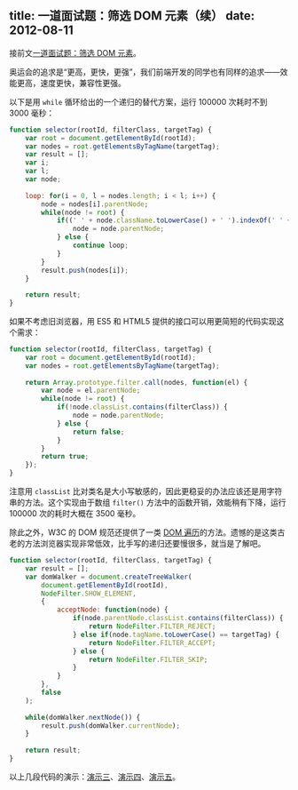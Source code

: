 title: 一道面试题：筛选 DOM 元素（续）
date: 2012-08-11
---
接前文[一道面试题：筛选 DOM 元素](#/blog/articles/2012/an-interview-quiz-filtered-dom-selector)。

奥运会的追求是“更高，更快，更强”，我们前端开发的同学也有同样的追求——效能更高，速度更快，兼容性更强。

以下是用 `while` 循环给出的一个递归的替代方案，运行 100000 次耗时不到 3000 毫秒：

```js
function selector(rootId, filterClass, targetTag) {
    var root = document.getElementById(rootId);
    var nodes = root.getElementsByTagName(targetTag);
    var result = [];
    var i;
    var l;
    var node;
 
    loop: for(i = 0, l = nodes.length; i < l; i++) {
        node = nodes[i].parentNode;
        while(node != root) {
            if((' ' + node.className.toLowerCase() + ' ').indexOf(' ' + filterClass + ' ') == -1) {
                node = node.parentNode;
            } else {
                continue loop;
            }
        }
        result.push(nodes[i]);
    }
 
    return result;
}
```
如果不考虑旧浏览器，用 ES5 和 HTML5 提供的接口可以用更简短的代码实现这个需求：<!-- more -->

```js
function selector(rootId, filterClass, targetTag) {
    var root = document.getElementById(rootId);
    var nodes = root.getElementsByTagName(targetTag);
 
    return Array.prototype.filter.call(nodes, function(el) {
        var node = el.parentNode;
        while(node != root) {
            if(!node.classList.contains(filterClass)) {
                node = node.parentNode;
            } else {
                return false;
            }
        }
        return true;
    });
}
```

注意用 `classList` 比对类名是大小写敏感的，因此更稳妥的办法应该还是用字符串的方法。这个实现由于数组 `filter()` 方法中的函数开销，效能稍有下降，运行 100000 次的耗时大概在 3500 毫秒。

除此之外，W3C 的 DOM 规范还提供了一类 [DOM 遍历](http://www.w3.org/TR/DOM-Level-2-Traversal-Range/traversal.html)的方法。遗憾的是这类古老的方法浏览器实现非常低效，比手写的递归还要慢很多，就当是了解吧。

```js
function selector(rootId, filterClass, targetTag) {
    var result = [];
    var domWalker = document.createTreeWalker(
        document.getElementById(rootId),
        NodeFilter.SHOW_ELEMENT,
        {
            acceptNode: function(node) {
                if(node.parentNode.classList.contains(filterClass)) {
                    return NodeFilter.FILTER_REJECT;
                } else if(node.tagName.toLowerCase() == targetTag) {
                    return NodeFilter.FILTER_ACCEPT;
                } else {
                    return NodeFilter.FILTER_SKIP;
                }
            }
        },
        false
    );
 
    while(domWalker.nextNode()) {
        result.push(domWalker.currentNode);
    }
 
    return result;
}
```

以上几段代码的演示：[演示三](/assets/examples/dom-filter/demo3.html)、[演示四](/assets/examples/dom-filter/demo4.html)、[演示五](/assets/examples/dom-filter/demo5.html)。